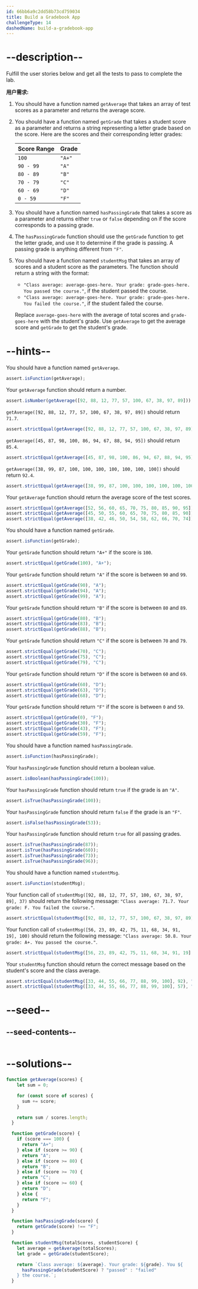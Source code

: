 ```yaml
---
id: 66bb6a9c2dd58b73cd759034
title: Build a Gradebook App
challengeType: 14
dashedName: build-a-gradebook-app
---
```


# --description--

Fulfill the user stories below and get all the tests to pass to complete the lab.

**用户需求:**

1. You should have a function named `getAverage` that takes an array of test scores as a parameter and returns the average score.
1. You should have a function named `getGrade` that takes a student score as a parameter and returns a string representing a letter grade based on the score. Here are the scores and their corresponding letter grades:

    | Score Range | Grade  |
    | ----------- | ------ |
    | `100`       | `"A+"` |
    | `90 - 99`   | `"A"`  |
    | `80 - 89`   | `"B"`  |
    | `70 - 79`   | `"C"`  |
    | `60 - 69`   | `"D"`  |
    | `0 - 59`    | `"F"`  |

1. You should have a function named `hasPassingGrade` that takes a score as a parameter and returns either `true` or `false` depending on if the score corresponds to a passing grade.
1. The `hasPassingGrade` function should use the `getGrade` function to get the letter grade, and use it to determine if the grade is passing. A passing grade is anything different from `"F"`.
1. You should have a function named `studentMsg` that takes an array of scores and a student score as the parameters. The function should return a string with the format:

    - `"Class average: average-goes-here. Your grade: grade-goes-here. You passed the course."`, if the student passed the course.
    - `"Class average: average-goes-here. Your grade: grade-goes-here. You failed the course."`, if the student failed the course.

    Replace `average-goes-here` with the average of total scores and `grade-goes-here` with the student's grade. Use `getAverage` to get the average score and `getGrade` to get the student's grade.

# --hints--

You should have a function named `getAverage`.

```js
assert.isFunction(getAverage);
```

Your `getAverage` function should return a number.

```js
assert.isNumber(getAverage([92, 88, 12, 77, 57, 100, 67, 38, 97, 89]));
```

`getAverage([92, 88, 12, 77, 57, 100, 67, 38, 97, 89])` should return `71.7`.

```js
assert.strictEqual(getAverage([92, 88, 12, 77, 57, 100, 67, 38, 97, 89]), 71.7);
```

`getAverage([45, 87, 98, 100, 86, 94, 67, 88, 94, 95])` should return `85.4`.

```js
assert.strictEqual(getAverage([45, 87, 98, 100, 86, 94, 67, 88, 94, 95]), 85.4);
```

`getAverage([38, 99, 87, 100, 100, 100, 100, 100, 100, 100])` should return `92.4`.

```js
assert.strictEqual(getAverage([38, 99, 87, 100, 100, 100, 100, 100, 100, 100]), 92.4);
```

Your `getAverage` function should return the average score of the test scores.

```js
assert.strictEqual(getAverage([52, 56, 60, 65, 70, 75, 80, 85, 90, 95]), 72.8);
assert.strictEqual(getAverage([45, 50, 55, 60, 65, 70, 75, 80, 85, 90]), 67.5);
assert.strictEqual(getAverage([38, 42, 46, 50, 54, 58, 62, 66, 70, 74]), 56);
```

You should have a function named `getGrade`.

```js
assert.isFunction(getGrade);
```

Your `getGrade` function should return `"A+"` if the score is `100`.

```js
assert.strictEqual(getGrade(100), "A+");
```

Your `getGrade` function should return `"A"` if the score is between `90` and `99`.

```js
assert.strictEqual(getGrade(90), "A");
assert.strictEqual(getGrade(94), "A");
assert.strictEqual(getGrade(99), "A");
```

Your `getGrade` function should return `"B"` if the score is between `80` and `89`.

```js
assert.strictEqual(getGrade(80), "B");
assert.strictEqual(getGrade(83), "B");
assert.strictEqual(getGrade(88), "B");
```

Your `getGrade` function should return `"C"` if the score is between `70` and `79`.

```js
assert.strictEqual(getGrade(70), "C");
assert.strictEqual(getGrade(75), "C");
assert.strictEqual(getGrade(79), "C");
```

Your `getGrade` function should return `"D"` if the score is between `60` and `69`.

```js
assert.strictEqual(getGrade(60), "D");
assert.strictEqual(getGrade(63), "D");
assert.strictEqual(getGrade(68), "D");
```

Your `getGrade` function should return `"F"` if the score is between `0` and `59`.

```js
assert.strictEqual(getGrade(0), "F");
assert.strictEqual(getGrade(30), "F");
assert.strictEqual(getGrade(43), "F");
assert.strictEqual(getGrade(59), "F");
```


You should have a function named `hasPassingGrade`.

```js
assert.isFunction(hasPassingGrade);
```

Your `hasPassingGrade` function should return a boolean value.

```js
assert.isBoolean(hasPassingGrade(100));
```

Your `hasPassingGrade` function should return `true` if the grade is an `"A"`.

```js
assert.isTrue(hasPassingGrade(100));
```

Your `hasPassingGrade` function should return `false` if the grade is an `"F"`.

```js
assert.isFalse(hasPassingGrade(53));
```

Your `hasPassingGrade` function should return `true` for all passing grades.

```js
assert.isTrue(hasPassingGrade(87));
assert.isTrue(hasPassingGrade(60));
assert.isTrue(hasPassingGrade(73));
assert.isTrue(hasPassingGrade(96));
```

You should have a function named `studentMsg`.

```js
assert.isFunction(studentMsg);
```

Your function call of `studentMsg([92, 88, 12, 77, 57, 100, 67, 38, 97, 89], 37)` should return the following message: `"Class average: 71.7. Your grade: F. You failed the course."`.

```js
assert.strictEqual(studentMsg([92, 88, 12, 77, 57, 100, 67, 38, 97, 89], 37), "Class average: 71.7. Your grade: F. You failed the course.");
```

Your function call of `studentMsg([56, 23, 89, 42, 75, 11, 68, 34, 91, 19], 100)` should return the following message: `"Class average: 50.8. Your grade: A+. You passed the course."`.

```js
assert.strictEqual(studentMsg([56, 23, 89, 42, 75, 11, 68, 34, 91, 19], 100), "Class average: 50.8. Your grade: A+. You passed the course.");
```

Your `studentMsg` function should return the correct message based on the student's score and the class average.

```js
assert.strictEqual(studentMsg([33, 44, 55, 66, 77, 88, 99, 100], 92), "Class average: 70.25. Your grade: A. You passed the course.");
assert.strictEqual(studentMsg([33, 44, 55, 66, 77, 88, 99, 100], 57), "Class average: 70.25. Your grade: F. You failed the course.");
```


# --seed--

## --seed-contents--

```js

```

# --solutions--

```js
function getAverage(scores) {
    let sum = 0;

    for (const score of scores) {
      sum += score;
    }

    return sum / scores.length;
  }

  function getGrade(score) {
    if (score === 100) {
      return "A+";
    } else if (score >= 90) {
      return "A";
    } else if (score >= 80) {
      return "B";
    } else if (score >= 70) {
      return "C";
    } else if (score >= 60) {
      return "D";
    } else {
      return "F";
    }
  }

  function hasPassingGrade(score) {
    return getGrade(score) !== "F";
  }

  function studentMsg(totalScores, studentScore) {
    let average = getAverage(totalScores);
    let grade = getGrade(studentScore);

    return `Class average: ${average}. Your grade: ${grade}. You ${
      hasPassingGrade(studentScore) ? "passed" : "failed"
    } the course.`;
  }
```
